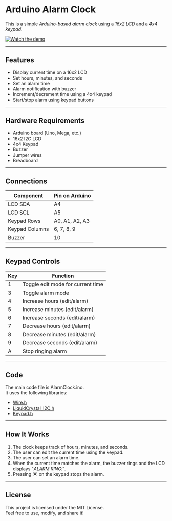 # Arduino Alarm Clock

This is a simple *Arduino-based alarm clock* using a *16x2 LCD* and a *4x4 keypad*.  

[![Watch the demo](https://img.youtube.com/vi/GKTbKIOK1yM/0.jpg)](https://www.youtube.com/shorts/GKTbKIOK1yM)

---

## Features
- Display current time on a 16x2 LCD
- Set hours, minutes, and seconds
- Set an alarm time
- Alarm notification with buzzer
- Increment/decrement time using a 4x4 keypad
- Start/stop alarm using keypad buttons

---

## Hardware Requirements
- Arduino board (Uno, Mega, etc.)
- 16x2 I2C LCD
- 4x4 Keypad
- Buzzer
- Jumper wires
- Breadboard

---

## Connections
| Component       | Pin on Arduino |
|-----------------|----------------|
| LCD SDA         | A4             |
| LCD SCL         | A5             |
| Keypad Rows     | A0, A1, A2, A3 |
| Keypad Columns  | 6, 7, 8, 9     |
| Buzzer          | 10             |

---

## Keypad Controls
| Key | Function                                      |
|-----|-----------------------------------------------|
| 1   | Toggle edit mode for current time            |
| 3   | Toggle alarm mode                             |
| 4   | Increase hours (edit/alarm)                  |
| 5   | Increase minutes (edit/alarm)                |
| 6   | Increase seconds (edit/alarm)                |
| 7   | Decrease hours (edit/alarm)                  |
| 8   | Decrease minutes (edit/alarm)                |
| 9   | Decrease seconds (edit/alarm)                |
| A   | Stop ringing alarm                            |

---

## Code
The main code file is AlarmClock.ino.  
It uses the following libraries:
- [Wire.h](https://www.arduino.cc/en/reference/wire)  
- [LiquidCrystal_I2C.h](https://github.com/johnrickman/LiquidCrystal_I2C)  
- [Keypad.h](https://playground.arduino.cc/Code/Keypad/)

---

## How It Works
1. The clock keeps track of hours, minutes, and seconds.
2. The user can edit the current time using the keypad.
3. The user can set an alarm time.
4. When the current time matches the alarm, the buzzer rings and the LCD displays "*ALARM RING!*".
5. Pressing 'A' on the keypad stops the alarm.

---

## License
This project is licensed under the MIT License.  
Feel free to use, modify, and share it!
